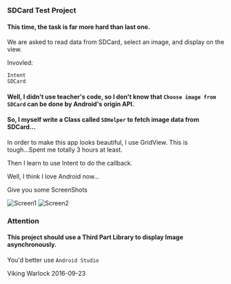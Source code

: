 ### SDCard Test Project

#### This time, the task is far more hard than last one.

We are asked to read data from SDCard, select an image, and display on the view.

Invovled:

    Intent
    SDCard

#### Well, I didn't use teacher's code, so I don't know that `Choose image from SDCard` can be done by Android's origin API.

#### So, I myself write a Class called `SDHelper` to fetch image data from SDCard...

In order to make this app looks beautiful, I use GridView. This is tough...Spent me totally 3 hours at least.

Then I learn to use Intent to do the callback.

Well, I think I love Android now...

Give you some ScreenShots

![Screen1](http://obrxrslya.bkt.clouddn.com/SDCardTest_1.png)
![Screen2](http://obrxrslya.bkt.clouddn.com/SDCardTest_2.png)

### Attention

#### This project should use a Third Part Library to display Image asynchronously.

You'd better use `Android Studio`

Viking Warlock
2016-09-23
